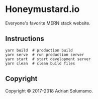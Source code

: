 # Honeymustard.io

Everyone's favorite MERN stack website.


## Instructions
```
yarn build  # production build
yarn serve  # run production server
yarn start  # start development server
yarn clean  # clean build files
```

## Copyright

Copyright &copy; 2017-2018 Adrian Solumsmo.
